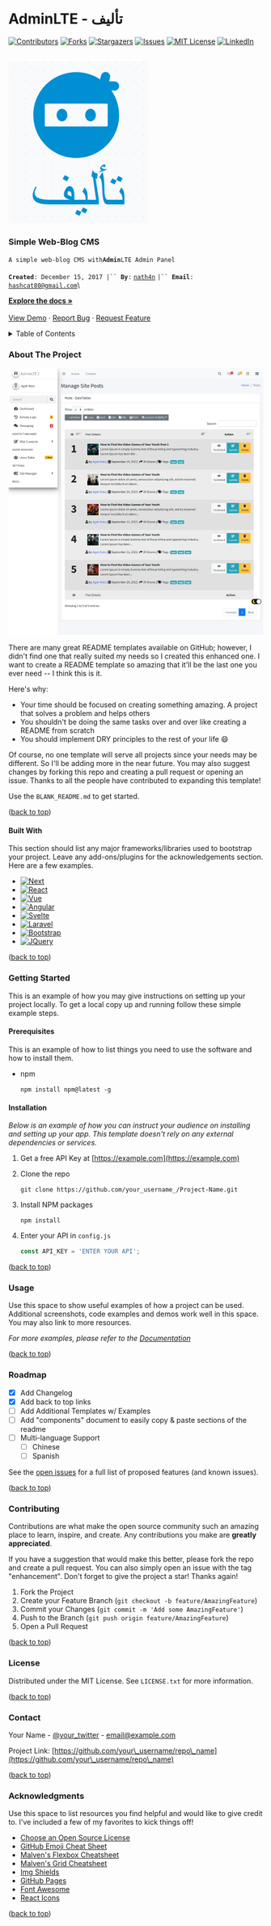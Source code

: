 # AdminLTE - تأليف

[![Contributors](https://img.shields.io/github/contributors/arduino-uno/talif-blog.svg?style=for-the-badge)](https://github.com/arduino-uno/talif-blog/graphs/contributors) [![Forks](https://img.shields.io/github/forks/arduino-uno/talif-blog.svg?style=for-the-badge)](https://github.com/arduino-uno/talif-blog/network/members) [![Stargazers](https://img.shields.io/github/stars/arduino-uno/talif-blog.svg?style=for-the-badge)](https://github.com/arduino-uno/talif-blog/stargazers) [![Issues](https://img.shields.io/github/issues/arduino-uno/talif-blog.svg?style=for-the-badge)](https://github.com/arduino-uno/talif-blog/issues) [![MIT License](https://img.shields.io/github/license/arduino-uno/talif-blog.svg?style=for-the-badge)](https://github.com/arduino-uno/talif-blog/blob/master/LICENSE.txt) [![LinkedIn](https://img.shields.io/badge/-LinkedIn-black.svg?style=for-the-badge\&logo=linkedin\&colorB=555)](https://linkedin.com/in/agah-nata)

\
[![Logo](images/blog-logo.png)](https://github.com/arduino-uno/talif-blog)

### Simple Web-Blog CMS

`A simple web-blog CMS with`**`Admin`**`LTE Admin Panel`\
\
**`Created`**`: December 15, 2017 |`` `**`By`**`:` [`nath4n`](https://codecanyon.net/user/nath4n) `|`` `**`Email`**`:` [`hashcat80@gmail.com`](mailto:hashcat80@gmail.com)\


[**Explore the docs »**](https://github.com/arduino-uno/talif-blog)\
\
[View Demo](https://github.com/arduino-uno/talif-blog) · [Report Bug](https://github.com/arduino-uno/talif-blog/issues) · [Request Feature](https://github.com/arduino-uno/talif-blog/issues)

<details>

<summary>Table of Contents</summary>

1. [About The Project](./#about-the-project)
   * [Built With](./#built-with)
2. [Getting Started](./#getting-started)
   * [Prerequisites](./#prerequisites)
   * [Installation](./#installation)
3. [Usage](./#usage)
4. [Roadmap](./#roadmap)
5. [Contributing](./#contributing)
6. [License](./#license)
7. [Contact](./#contact)
8. [Acknowledgments](./#acknowledgments)

</details>

### About The Project

[![Product Name Screen Shot](images/screenshot.png)](https://example.com)

There are many great README templates available on GitHub; however, I didn't find one that really suited my needs so I created this enhanced one. I want to create a README template so amazing that it'll be the last one you ever need -- I think this is it.

Here's why:

* Your time should be focused on creating something amazing. A project that solves a problem and helps others
* You shouldn't be doing the same tasks over and over like creating a README from scratch
* You should implement DRY principles to the rest of your life :smile:

Of course, no one template will serve all projects since your needs may be different. So I'll be adding more in the near future. You may also suggest changes by forking this repo and creating a pull request or opening an issue. Thanks to all the people have contributed to expanding this template!

Use the `BLANK_README.md` to get started.

([back to top](./#readme-top))

#### Built With

This section should list any major frameworks/libraries used to bootstrap your project. Leave any add-ons/plugins for the acknowledgements section. Here are a few examples.

* [![Next](https://img.shields.io/badge/next.js-000000?style=for-the-badge\&logo=nextdotjs\&logoColor=white)](https://nextjs.org/)
* [![React](https://img.shields.io/badge/React-20232A?style=for-the-badge\&logo=react\&logoColor=61DAFB)](https://reactjs.org/)
* [![Vue](https://img.shields.io/badge/Vue.js-35495E?style=for-the-badge\&logo=vuedotjs\&logoColor=4FC08D)](https://vuejs.org/)
* [![Angular](https://img.shields.io/badge/Angular-DD0031?style=for-the-badge\&logo=angular\&logoColor=white)](https://angular.io/)
* [![Svelte](https://img.shields.io/badge/Svelte-4A4A55?style=for-the-badge\&logo=svelte\&logoColor=FF3E00)](https://svelte.dev/)
* [![Laravel](https://img.shields.io/badge/Laravel-FF2D20?style=for-the-badge\&logo=laravel\&logoColor=white)](https://laravel.com)
* [![Bootstrap](https://img.shields.io/badge/Bootstrap-563D7C?style=for-the-badge\&logo=bootstrap\&logoColor=white)](https://getbootstrap.com)
* [![JQuery](https://img.shields.io/badge/jQuery-0769AD?style=for-the-badge\&logo=jquery\&logoColor=white)](https://jquery.com)

([back to top](./#readme-top))

### Getting Started

This is an example of how you may give instructions on setting up your project locally. To get a local copy up and running follow these simple example steps.

#### Prerequisites

This is an example of how to list things you need to use the software and how to install them.

*   npm

    ```
    npm install npm@latest -g
    ```

#### Installation

_Below is an example of how you can instruct your audience on installing and setting up your app. This template doesn't rely on any external dependencies or services._

1. Get a free API Key at [https://example.com](https://example.com)
2.  Clone the repo

    ```
    git clone https://github.com/your_username_/Project-Name.git
    ```
3.  Install NPM packages

    ```
    npm install
    ```
4.  Enter your API in `config.js`

    ```js
    const API_KEY = 'ENTER YOUR API';
    ```

([back to top](./#readme-top))

### Usage

Use this space to show useful examples of how a project can be used. Additional screenshots, code examples and demos work well in this space. You may also link to more resources.

_For more examples, please refer to the_ [_Documentation_](https://example.com)

([back to top](./#readme-top))

### Roadmap

* [x] Add Changelog
* [x] Add back to top links
* [ ] Add Additional Templates w/ Examples
* [ ] Add "components" document to easily copy & paste sections of the readme
* [ ] Multi-language Support
  * [ ] Chinese
  * [ ] Spanish

See the [open issues](https://github.com/arduino-uno/talif-blog/issues) for a full list of proposed features (and known issues).

([back to top](./#readme-top))

### Contributing

Contributions are what make the open source community such an amazing place to learn, inspire, and create. Any contributions you make are **greatly appreciated**.

If you have a suggestion that would make this better, please fork the repo and create a pull request. You can also simply open an issue with the tag "enhancement". Don't forget to give the project a star! Thanks again!

1. Fork the Project
2. Create your Feature Branch (`git checkout -b feature/AmazingFeature`)
3. Commit your Changes (`git commit -m 'Add some AmazingFeature'`)
4. Push to the Branch (`git push origin feature/AmazingFeature`)
5. Open a Pull Request

([back to top](./#readme-top))

### License

Distributed under the MIT License. See `LICENSE.txt` for more information.

([back to top](./#readme-top))

### Contact

Your Name - [@your\_twitter](https://twitter.com/your\_username) - email@example.com

Project Link: [https://github.com/your\_username/repo\_name](https://github.com/your\_username/repo\_name)

([back to top](./#readme-top))

### Acknowledgments

Use this space to list resources you find helpful and would like to give credit to. I've included a few of my favorites to kick things off!

* [Choose an Open Source License](https://choosealicense.com)
* [GitHub Emoji Cheat Sheet](https://www.webpagefx.com/tools/emoji-cheat-sheet)
* [Malven's Flexbox Cheatsheet](https://flexbox.malven.co/)
* [Malven's Grid Cheatsheet](https://grid.malven.co/)
* [Img Shields](https://shields.io)
* [GitHub Pages](https://pages.github.com)
* [Font Awesome](https://fontawesome.com)
* [React Icons](https://react-icons.github.io/react-icons/search)

([back to top](./#readme-top))
